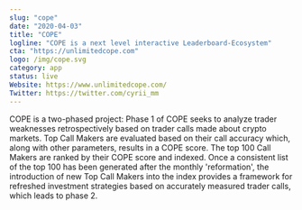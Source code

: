 ```yaml
---
slug: "cope"
date: "2020-04-03"
title: "COPE"
logline: "COPE is a next level interactive Leaderboard-Ecosystem"
cta: "https://unlimitedcope.com"
logo: /img/cope.svg
category: app
status: live
Website: https://www.unlimitedcope.com/
Twitter: https://twitter.com/cyrii_mm
---
```


COPE is a two-phased project: Phase 1 of COPE seeks to analyze trader weaknesses retrospectively based on trader calls made about crypto markets. Top Call Makers are evaluated based on their call accuracy which, along with other parameters, results in a COPE score. The top 100 Call Makers are ranked by their COPE score and indexed. Once a consistent list of the top 100 has been generated after the monthly 'reformation', the introduction of new Top Call Makers into the index provides a framework for refreshed investment strategies based on accurately measured trader calls, which leads to phase 2.

